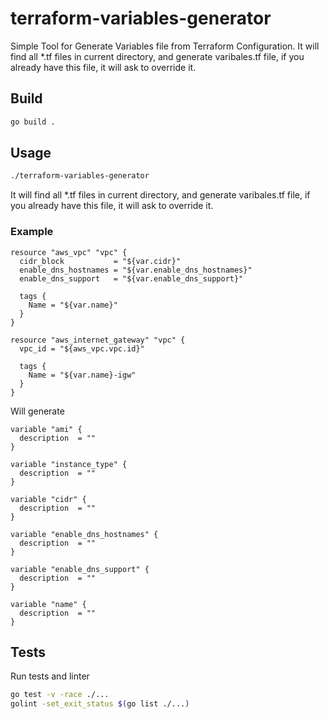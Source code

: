 # terraform-variables-generator

Simple Tool for Generate Variables file from Terraform Configuration. It will find all *.tf files in current directory, and generate varibales.tf file, if you already have this file, it will ask to override it.

## Build

```bash
go build .
```

## Usage

```bash
./terraform-variables-generator
```

It will find all *.tf files in current directory, and generate varibales.tf file, if you already have this file, it will ask to override it.

### Example

```text
resource "aws_vpc" "vpc" {
  cidr_block           = "${var.cidr}"
  enable_dns_hostnames = "${var.enable_dns_hostnames}"
  enable_dns_support   = "${var.enable_dns_support}"

  tags {
    Name = "${var.name}"
  }
}

resource "aws_internet_gateway" "vpc" {
  vpc_id = "${aws_vpc.vpc.id}"

  tags {
    Name = "${var.name}-igw"
  }
}
```

 Will generate

 ```text
 variable "ami" {
   description  = ""
}

variable "instance_type" {
   description  = ""
}

variable "cidr" {
   description  = ""
}

variable "enable_dns_hostnames" {
   description  = ""
}

variable "enable_dns_support" {
   description  = ""
}

variable "name" {
   description  = ""
}
 ```

## Tests

Run tests and linter

```bash
go test -v -race ./...
golint -set_exit_status $(go list ./...)
```
